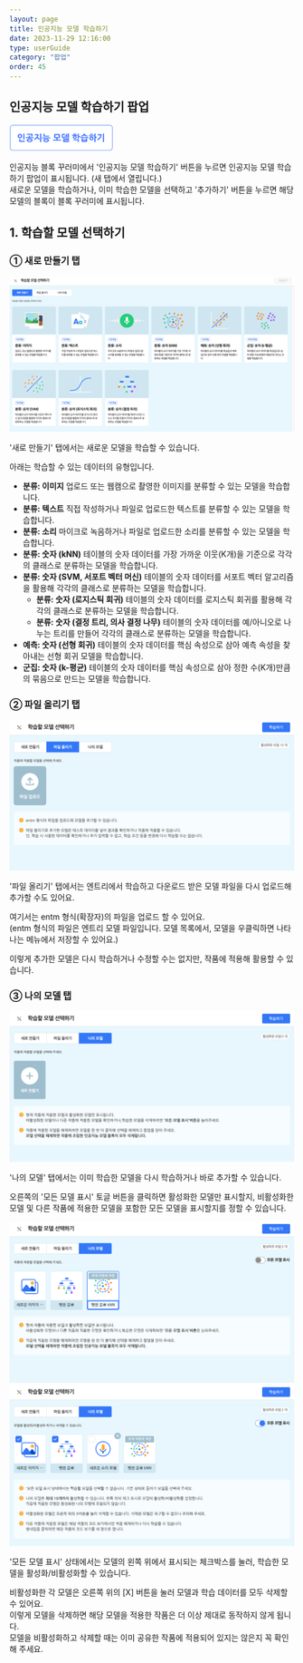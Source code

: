 ```yaml
---
layout: page
title: 인공지능 모델 학습하기
date: 2023-11-29 12:16:00
type: userGuide
category: "팝업"
order: 45
---
```


## 인공지능 모델 학습하기 팝업

<img src="images/popup/button-train-model.png" alt="button-train-model" style="zoom:40%;" />


인공지능 블록 꾸러미에서 '인공지능 모델 학습하기' 버튼을 누르면 인공지능 모델 학습하기 팝업이 표시됩니다. (새 탭에서 열립니다.)  
새로운 모델을 학습하거나, 이미 학습한 모델을 선택하고 '추가하기' 버튼을 누르면 해당 모델의 블록이 블록 꾸러미에 표시됩니다.



## 1. 학습할 모델 선택하기 

### ① 새로 만들기 탭 

![train-model-new](images/popup/train-model-new.png)

'새로 만들기' 탭에서는 새로운 모델을 학습할 수 있습니다.  

아래는 학습할 수 있는 데이터의 유형입니다.

+ **분류: 이미지** 
  업로드 또는 웹캠으로 촬영한 이미지를 분류할 수 있는 모델을 학습합니다.
+ **분류: 텍스트**
  직접 작성하거나 파일로 업로드한 텍스트를 분류할 수 있는 모델을 학습합니다.
+ **분류: 소리**
  마이크로 녹음하거나 파일로 업로드한 소리를 분류할 수 있는 모델을 학습합니다.
+ **분류: 숫자 (kNN)**
  테이블의 숫자 데이터를 가장 가까운 이웃(K개)을 기준으로 각각의 클래스로 분류하는 모델을 학습합니다.
+ **분류: 숫자 (SVM, 서포트 벡터 머신)**
  테이블의 숫자 데이터를 서포트 벡터 알고리즘을 활용해 각각의 클래스로 분류하는 모델을 학습합니다.
  + **분류: 숫자 (로지스틱 회귀)**
  테이블의 숫자 데이터를 로지스틱 회귀를 활용해 각각의 클래스로 분류하는 모델을 학습합니다.
  + **분류: 숫자 (결정 트리, 의사 결정 나무)**
  테이블의 숫자 데이터를 예/아니오로 나누는 트리를 만들어 각각의 클래스로 분류하는 모델을 학습합니다.
+ **예측: 숫자 (선형 회귀)**
  테이블의 숫자 데이터를 핵심 속성으로 삼아 예측 속성을 찾아내는 선형 회귀 모델을 학습합니다.
+ **군집: 숫자 (k-평균)**
  테이블의 숫자 데이터를 핵심 속성으로 삼아 정한 수(K개)만큼의 묶음으로 만드는 모델을 학습합니다.



### ② 파일 올리기 탭

![train-model-upload](images/popup/train-model-upload.png)

'파일 올리기' 탭에서는 엔트리에서 학습하고 다운로드 받은 모델 파일을 다시 업로드해 추가할 수도 있어요.  

여기서는 entm 형식(확장자)의 파일을 업로드 할 수 있어요.  
(entm 형식의 파일은 엔트리 모델 파일입니다. 모델 목록에서, 모델을 우클릭하면 나타나는 메뉴에서 저장할 수 있어요.)

이렇게 추가한 모델은 다시 학습하거나 수정할 수는 없지만, 작품에 적용해 활용할 수 있습니다.



### ③ 나의 모델 탭

![train-model-my-none](images/popup/train-model-my-none.png)

'나의 모델' 탭에서는 이미 학습한 모델을 다시 학습하거나 바로 추가할 수 있습니다. 

오른쪽의 '모든 모델 표시' 토글 버튼을 클릭하면 활성화한 모델만 표시할지, 비활성화한 모델 및 다른 작품에 적용한 모델을 포함한 모든 모델을 표시할지를 정할 수 있습니다.

![train-model-my](images/popup/train-model-my.png)
![train-model-my-all](images/popup/train-model-my-all.png)

'모든 모델 표시' 상태에서는 모델의 왼쪽 위에서 표시되는 체크박스를 눌러, 학습한 모델을 활성화/비활성화할 수 있습니다.

비활성화한 각 모델은 오른쪽 위의 [X] 버튼을 눌러 모델과 학습 데이터를 모두 삭제할 수 있어요.  
이렇게 모델을 삭제하면 해당 모델을 적용한 작품은 더 이상 제대로 동작하지 않게 됩니다.  
모델을 비활성화하고 삭제할 때는 이미 공유한 작품에 적용되어 있지는 않은지 꼭 확인해 주세요.